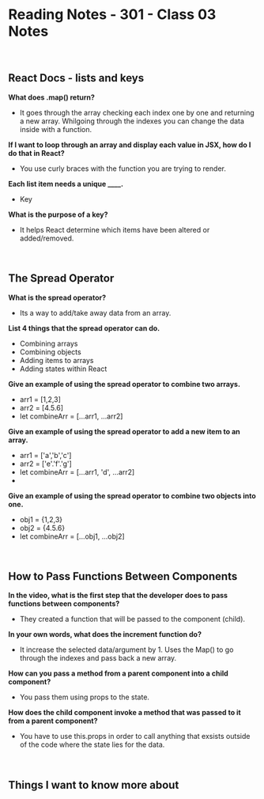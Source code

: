 # Reading Notes - 301 - Class 03 Notes

<br>

## React Docs - lists and keys

**What does .map() return?**

- It goes through the array checking each index one by one and returning a new array. Whilgoing through the indexes you can change the data inside with a function.

**If I want to loop through an array and display each value in JSX, how do I do that in React?**

- You use curly braces with the function you are trying to render.

**Each list item needs a unique ____.**

- Key

**What is the purpose of a key?**

- It helps React determine which items have been altered or added/removed.

<br>

## The Spread Operator

**What is the spread operator?**

- Its a way to add/take away data from an array.

**List 4 things that the spread operator can do.**

- Combining arrays
- Combining objects
- Adding items to arrays
- Adding states within React

**Give an example of using the spread operator to combine two arrays.**

- arr1 = [1,2,3]
- arr2 = [4.5.6]
- let combineArr = [...arr1, ...arr2]

**Give an example of using the spread operator to add a new item to an array.**

- arr1 = ['a','b','c']
- arr2 = ['e'.'f'.'g']
- let combineArr = [...arr1, 'd', ...arr2]
- 
**Give an example of using the spread operator to combine two objects into one.**

- obj1 = {1,2,3}
- obj2 = {4.5.6}
- let combineArr = [...obj1, ...obj2]

<br>

## How to Pass Functions Between Components

**In the video, what is the first step that the developer does to pass functions between components?**

- They created a function that will be passed to the component (child).

**In your own words, what does the increment function do?**

- It increase the selected data/argument by 1. Uses the Map() to go through the indexes and pass back a new array.

**How can you pass a method from a parent component into a child component?**

- You pass them using props to the state.

**How does the child component invoke a method that was passed to it from a parent component?**

- You have to use this.props in order to call anything that exsists outside of the code where the state lies for the data.

<br>

## Things I want to know more about
